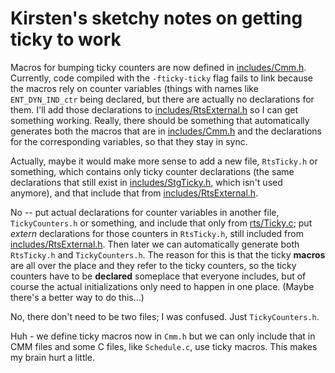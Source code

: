 # Kirsten's sketchy notes on getting ticky to work



Macros for bumping ticky counters are now defined in [includes/Cmm.h](/trac/ghc/browser/ghc/includes/Cmm.h). Currently, code compiled with the `-fticky-ticky` flag fails to link because the macros rely on counter variables (things with names like `ENT_DYN_IND_ctr` being declared, but there are actually no declarations for them. I'll add those declarations to [includes/RtsExternal.h](/trac/ghc/browser/ghc/includes/RtsExternal.h) so I can get something working. Really, there should be something that automatically generates both the macros that are in [includes/Cmm.h](/trac/ghc/browser/ghc/includes/Cmm.h) and the declarations for the corresponding variables, so that they stay in sync.



Actually, maybe it would make more sense to add a new file, `RtsTicky.h` or something, which contains only ticky counter declarations (the same declarations that still exist in [includes/StgTicky.h](/trac/ghc/browser/ghc/includes/StgTicky.h), which isn't used anymore), and that include that from [includes/RtsExternal.h](/trac/ghc/browser/ghc/includes/RtsExternal.h).



No -- put actual declarations for counter variables in another file, `TickyCounters.h` or something, and include that only from [rts/Ticky.c](/trac/ghc/browser/ghc/rts/Ticky.c); put *extern* declarations for those counters in `RtsTicky.h`, still included from [includes/RtsExternal.h](/trac/ghc/browser/ghc/includes/RtsExternal.h). Then later we can automatically generate both `RtsTicky.h` and `TickyCounters.h`. The reason for this is that the ticky **macros** are all over the place and they refer to the ticky counters, so the ticky counters have to be **declared** someplace that everyone includes, but of course the actual initializations only need to happen in one place. (Maybe there's a better way to do this...)



No, there don't need to be two files; I was confused. Just `TickyCounters.h`.



Huh - we define ticky macros now in `Cmm.h` but we can only include that in CMM files and some C files, like `Schedule.c`, use ticky macros. This makes my brain hurt a little.


